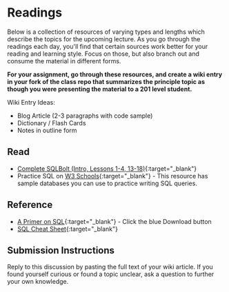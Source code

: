 # Readings

Below is a collection of resources of varying types and lengths which describe the topics for the upcoming lecture.  As you go through the readings each day, you'll find that certain sources work better for your reading and learning style. Focus on those, but also branch out and consume the material in different forms.

**For your assignment, go through these resources, and create a wiki entry in your fork of the class repo that summarizes the principle topic as though you were presenting the material to a 201 level student.**

Wiki Entry Ideas:

- Blog Article (2-3 paragraphs with code sample)
- Dictionary / Flash Cards
- Notes in outline form

## Read

- [Complete SQLBolt (Intro, Lessons 1-4, 13-18)](http://sqlbolt.com/){:target="_blank"}
- Practice SQL on [W3 Schools](https://www.w3schools.com/sql/trysql.asp?filename=trysql_select_all){:target="_blank"} - This resource has sample databases you can use to practice writing SQL queries.

## Reference

- [A Primer on SQL](https://openlibra.com/en/book/a-primer-on-sql-3rd-edition){:target="_blank"} - Click the blue Download button
- [SQL Cheat Sheet](http://www.cheat-sheets.org/sites/sql.su/){:target="_blank"}

## Submission Instructions

Reply to this discussion by pasting the full text of your wiki article. If you found yourself curious or found a topic unclear, ask a question to further your own knowledge.
